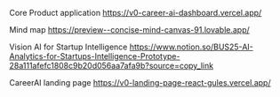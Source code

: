 Core Product application
https://v0-career-ai-dashboard.vercel.app/

Mind map
https://preview--concise-mind-canvas-91.lovable.app/

Vision AI for Startup Intelligence 
https://www.notion.so/BUS25-AI-Analytics-for-Startups-Intelligence-Prototype-28a111afefc1808c9b20d056aa7afa9b?source=copy_link

CareerAI landing page
https://v0-landing-page-react-gules.vercel.app/


